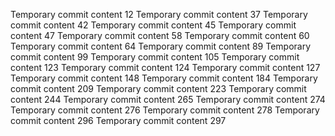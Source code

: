 Temporary commit content 12
Temporary commit content 37
Temporary commit content 42
Temporary commit content 45
Temporary commit content 47
Temporary commit content 58
Temporary commit content 60
Temporary commit content 64
Temporary commit content 89
Temporary commit content 99
Temporary commit content 105
Temporary commit content 123
Temporary commit content 124
Temporary commit content 127
Temporary commit content 148
Temporary commit content 184
Temporary commit content 209
Temporary commit content 223
Temporary commit content 244
Temporary commit content 265
Temporary commit content 274
Temporary commit content 276
Temporary commit content 278
Temporary commit content 296
Temporary commit content 297
